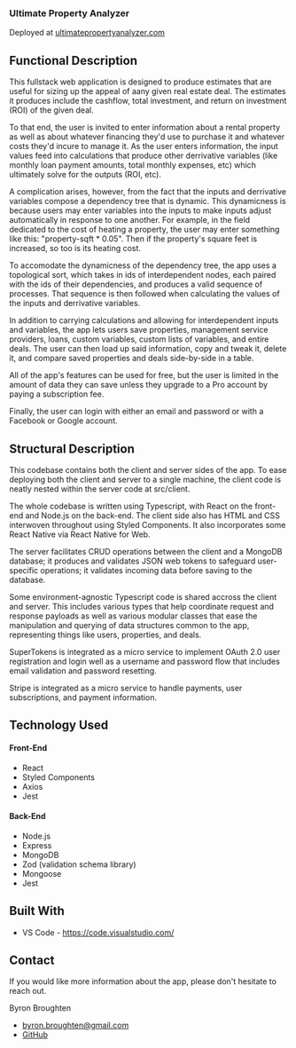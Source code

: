 ### Ultimate Property Analyzer

Deployed at [ultimatepropertyanalyzer.com](https://www.ultimatepropertyanalyzer.com/)

## Functional Description

This fullstack web application is designed to produce estimates that are useful for sizing up the appeal of aany given real estate deal. The estimates it produces include the cashflow, total investment, and return on investment (ROI) of the given deal.

To that end, the user is invited to enter information about a rental property as well as about whatever financing they'd use to purchase it and whatever costs they'd incure to manage it. As the user enters information, the input values feed into calculations that produce other derrivative variables (like monthly loan payment amounts, total monthly expenses, etc) which ultimately solve for the outputs (ROI, etc).

A complication arises, however, from the fact that the inputs and derrivative variables compose a dependency tree that is dynamic. This dynamicness is because users may enter variables into the inputs to make inputs adjust automatically in response to one another. For example, in the field dedicated to the cost of heating a property, the user may enter something like this: "property-sqft \* 0.05". Then if the property's square feet is increased, so too is its heating cost.

To accomodate the dynamicness of the dependency tree, the app uses a topological sort, which takes in ids of interdependent nodes, each paired with the ids of their dependencies, and produces a valid sequence of processes. That sequence is then followed when calculating the values of the inputs and derrivative variables.

In addition to carrying calculations and allowing for interdependent inputs and variables, the app lets users save properties, management service providers, loans, custom variables, custom lists of variables, and entire deals. The user can then load up said information, copy and tweak it, delete it, and compare saved properties and deals side-by-side in a table.

All of the app's features can be used for free, but the user is limited in the amount of data they can save unless they upgrade to a Pro account by paying a subscription fee.

Finally, the user can login with either an email and password or with a Facebook or Google account.

## Structural Description

This codebase contains both the client and server sides of the app. To ease deploying both the client and server to a single machine, the client code is neatly nested within the server code at src/client.

The whole codebase is written using Typescript, with React on the front-end and Node.js on the back-end. The client side also has HTML and CSS interwoven throughout using Styled Components. It also incorporates some React Native via React Native for Web.

The server facilitates CRUD operations between the client and a MongoDB database; it produces and validates JSON web tokens to safeguard user-specific operations; it validates incoming data before saving to the database.

Some environment-agnostic Typescript code is shared accross the client and server. This includes various types that help coordinate request and response payloads as well as various modular classes that ease the manipulation and querying of data structures common to the app, representing things like users, properties, and deals.

SuperTokens is integrated as a micro service to implement OAuth 2.0 user registration and login well as a username and password flow that includes email validation and password resetting.

Stripe is integrated as a micro service to handle payments, user subscriptions, and payment information.

## Technology Used

#### Front-End

- React
- Styled Components
- Axios
- Jest

#### Back-End

- Node.js
- Express
- MongoDB
- Zod (validation schema library)
- Mongoose
- Jest

## Built With

- VS Code - https://code.visualstudio.com/

## Contact

If you would like more information about the app, please don't hesitate to reach out.

Byron Broughten

- byron.broughten@gmail.com
- [GitHub](https://github.com/ByronBroughten)
